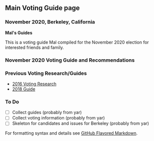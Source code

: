 ## Main Voting Guide page
### November 2020, Berkeley, California
**Mal's Guides**

This is a voting guide Mal compiled for the November 2020 election for interested friends and family.

### November 2020 Voting Guide and Recommendations

### Previous Voting Research/Guides
- [2016 Voting Research](https://docs.google.com/spreadsheets/d/1LOuSrzRurlJOuz2H0Wxok_iJbcvRVOI-leJ8yw8igiI/edit?usp=sharing)
- [2018 Guide](https://docs.google.com/spreadsheets/d/1zo7_JvUKtLWjn-Rjp0k6xhlu5UHjPLqG_AknOZKjlBc/edit?usp=sharing)

### To Do
- [ ] Collect guides (probably from yar)
- [ ] Collect voting information (probably from yar)
- [ ] Skeleton for candidates and issues for Berkeley (probably from yar)

For formatting syntax and details see [GitHub Flavored Markdown](https://guides.github.com/features/mastering-markdown/).
